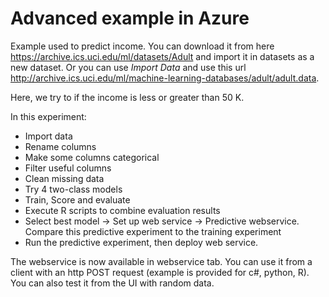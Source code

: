 # Advanced example in Azure

Example used to predict income. You can download it from here https://archive.ics.uci.edu/ml/datasets/Adult and import it in datasets as a new dataset. Or you can use _Import Data_ and use this url http://archive.ics.uci.edu/ml/machine-learning-databases/adult/adult.data.

Here, we try to if the income is less or greater than 50 K.

In this experiment:
* Import data
* Rename columns
* Make some columns categorical
* Filter useful columns
* Clean missing data
* Try 4 two-class models
* Train, Score and evaluate
* Execute R scripts to combine evaluation results
* Select best model -> Set up web service -> Predictive webservice. Compare this predictive experiment to the training experiment
* Run the predictive experiment, then deploy web service.

The webservice is now available in webservice tab. You can use it from a client  with an http POST request (example is provided for c#, python, R). You can also test it from the UI with random data.


